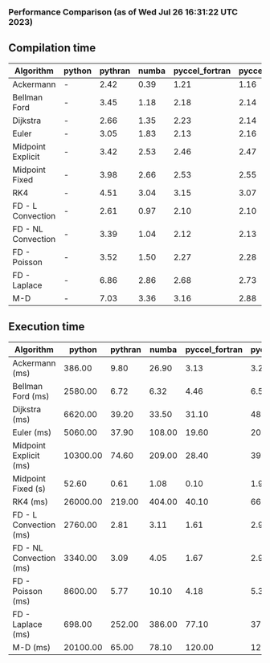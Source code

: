 ### Performance Comparison (as of Wed Jul 26 16:31:22 UTC 2023)
## Compilation time
Algorithm                 | python                    | pythran                   | numba                     | pyccel_fortran            | pyccel_c                 
------------------------- | ------------------------- | ------------------------- | ------------------------- | ------------------------- | -------------------------
Ackermann                 | -                         | 2.42                      | 0.39                      | 1.21                      | 1.16                     
Bellman Ford              | -                         | 3.45                      | 1.18                      | 2.18                      | 2.14                     
Dijkstra                  | -                         | 2.66                      | 1.35                      | 2.23                      | 2.14                     
Euler                     | -                         | 3.05                      | 1.83                      | 2.13                      | 2.16                     
Midpoint Explicit         | -                         | 3.42                      | 2.53                      | 2.46                      | 2.47                     
Midpoint Fixed            | -                         | 3.98                      | 2.66                      | 2.53                      | 2.55                     
RK4                       | -                         | 4.51                      | 3.04                      | 3.15                      | 3.07                     
FD - L Convection         | -                         | 2.61                      | 0.97                      | 2.10                      | 2.10                     
FD - NL Convection        | -                         | 3.39                      | 1.04                      | 2.12                      | 2.13                     
FD - Poisson              | -                         | 3.52                      | 1.50                      | 2.27                      | 2.28                     
FD - Laplace              | -                         | 6.86                      | 2.86                      | 2.68                      | 2.73                     
M-D                       | -                         | 7.03                      | 3.36                      | 3.16                      | 2.88                     

## Execution time
Algorithm                 | python                    | pythran                   | numba                     | pyccel_fortran            | pyccel_c                 
------------------------- | ------------------------- | ------------------------- | ------------------------- | ------------------------- | -------------------------
Ackermann (ms)            | 386.00                    | 9.80                      | 26.90                     | 3.13                      | 3.26                     
Bellman Ford (ms)         | 2580.00                   | 6.72                      | 6.32                      | 4.46                      | 6.57                     
Dijkstra (ms)             | 6620.00                   | 39.20                     | 33.50                     | 31.10                     | 48.60                    
Euler (ms)                | 5060.00                   | 37.90                     | 108.00                    | 19.60                     | 201.00                   
Midpoint Explicit (ms)    | 10300.00                  | 74.60                     | 209.00                    | 28.40                     | 397.00                   
Midpoint Fixed (s)        | 52.60                     | 0.61                      | 1.08                      | 0.10                      | 1.97                     
RK4 (ms)                  | 26000.00                  | 219.00                    | 404.00                    | 40.10                     | 663.00                   
FD - L Convection (ms)    | 2760.00                   | 2.81                      | 3.11                      | 1.61                      | 2.99                     
FD - NL Convection (ms)   | 3340.00                   | 3.09                      | 4.05                      | 1.67                      | 2.98                     
FD - Poisson (ms)         | 8600.00                   | 5.77                      | 10.10                     | 4.18                      | 5.30                     
FD - Laplace (ms)         | 698.00                    | 252.00                    | 386.00                    | 77.10                     | 377.00                   
M-D (ms)                  | 20100.00                  | 65.00                     | 78.10                     | 120.00                    | 121.00                   
